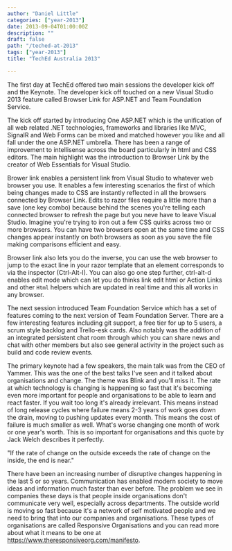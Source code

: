 ```yaml
---
author: "Daniel Little"
categories: ["year-2013"]
date: 2013-09-04T01:00:00Z
description: ""
draft: false
path: "/teched-at-2013"
tags: ["year-2013"]
title: "TechEd Australia 2013"

---
```


The first day at TechEd offered two main sessions the developer kick off and the Keynote. The developer kick off touched on a new Visual Studio 2013 feature called Browser Link for ASP.NET and Team Foundation Service.

The kick off started by introducing One ASP.NET which is the unification of all web related .NET technologies, frameworks and libraries like MVC, SignalR and Web Forms can be mixed and matched however you like and all fall under the one ASP.NET umbrella.  There has been a range of improvement to intellisense across the board particularly in html and CSS editors. The main highlight was the introduction to Browser Link by the creator of Web Essentials for Visual Studio.

Brower link enables a persistent link from Visual Studio to whatever web browser you use. It enables a few interesting scenarios the first of which being changes made to CSS are instantly reflected in all the browsers connected by Browser Link. Edits to razor files require a little more than a save (one key combo) because behind the scenes you're telling each connected browser to refresh the page but you neve have to leave Visual Studio. Imagine you're trying to iron out a few CSS quirks across two or more browsers. You can have two browsers open at the same time and CSS changes appear instantly on both browsers as soon as you save the file making comparisons efficient and easy.

Browser link also lets you do the inverse, you can use the web browser to jump to the exact line in your razor template that an element corresponds to via the inspector (Ctrl-Alt-I). You can also go one step further, ctrl-alt-d enables edit mode which can let you do thinks link edit html or Action Links and other `Html` helpers which are updated in real time and this all works in any browser.

The next session introduced Team Foundation Service which has a set of features coming to the next version of Team Foundation Server. There are a few interesting features including git support, a free tier for up to 5 users, a scrum style backlog and Trello-esk cards. Also notably was the addition of an integrated persistent chat room through which you can share news and chat with other members but also see general activity in the project such as build and code review events.

The primary keynote had a few speakers, the main talk was from the CEO of Yammer. This was the one of the best talks I've seen and it talked about organisations and change. The theme was Blink and you'll miss it. The rate at which technology is changing is happening so fast that it's becoming even more important for people and organisations to be able to learn and react faster. If you wait too long it's already irrelevant. This means instead of long release cycles where failure means 2-3 years of work goes down the drain, moving to pushing updates every month. This means the cost of failure is much smaller as well. What's worse changing one month of work or one year's worth. This is so important for organisations and this quote by Jack Welch describes it perfectly.

"If the rate of change on the outside exceeds the rate of change on the inside, the end is near."

There have been an increasing number of disruptive changes happening in the last 5 or so years. Communication has enabled modern society to move ideas and information much faster than ever before. The problem we see in companies these days is that people inside organisations don't communicate very well, especially across departments. The outside world is moving so fast because it's a network of self motivated people and we need to bring that into our companies and organisations. These types of organisations are called Responsive Organisations and you can read more about what it means to be one at https://www.theresponsiveorg.com/manifesto.
